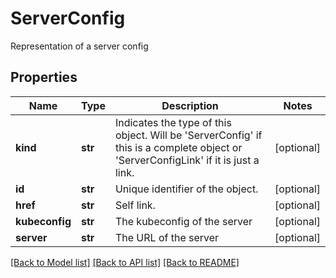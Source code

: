# ServerConfig

Representation of a server config
## Properties
Name | Type | Description | Notes
------------ | ------------- | ------------- | -------------
**kind** | **str** | Indicates the type of this object. Will be &#39;ServerConfig&#39; if this is a complete object or &#39;ServerConfigLink&#39; if it is just a link. | [optional] 
**id** | **str** | Unique identifier of the object. | [optional] 
**href** | **str** | Self link. | [optional] 
**kubeconfig** | **str** | The kubeconfig of the server | [optional] 
**server** | **str** | The URL of the server | [optional] 

[[Back to Model list]](../README.md#documentation-for-models) [[Back to API list]](../README.md#documentation-for-api-endpoints) [[Back to README]](../README.md)


